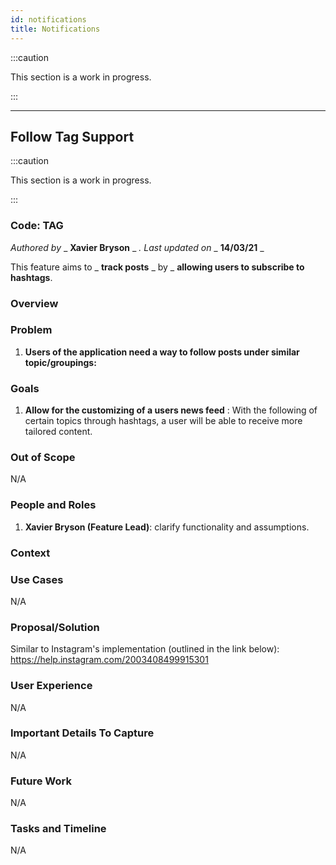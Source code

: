 ```yaml
---
id: notifications
title: Notifications
---
```


:::caution

This section is a work in progress.

:::

---

## Follow Tag Support

:::caution

This section is a work in progress.

:::

### Code: TAG

_Authored by_ _ **Xavier Bryson** _ _. Last updated on_ _ **14/03/21** _

This feature aims to _ **track posts** _ by \_ **allowing users to subscribe to hashtags**.

### Overview

### Problem

1. **Users of the application need a way to follow posts under similar topic/groupings:**

### Goals

1. **Allow for the customizing of a users news feed** :
   With the following of certain topics through hashtags, a user will be able to receive more tailored content.

### Out of Scope

N/A

### People and Roles

1. **Xavier Bryson (Feature Lead)**: clarify functionality and assumptions.

### Context

### Use Cases

N/A

### Proposal/Solution

Similar to Instagram's implementation (outlined in the link below):
https://help.instagram.com/2003408499915301

### User Experience

N/A

### Important Details To Capture

N/A

### Future Work

N/A

### Tasks and Timeline

N/A
